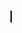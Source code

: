 <!DOCTYPE html>
<html>
<head>
    <style>
        #canvas {
            border: 1px solid #000;
        }
    </style>
</head>
<body>
    <canvas id="canvas" width="1072" height="829"></canvas>
    <script>
        const canvas = document.getElementById('canvas');
        const ctx = canvas.getContext('2d');
        const image = new Image();
        image.src = 'SDmap.png';
        image.addEventListener('load', function() {
            ctx.drawImage(image, 0, 0, canvas.width, canvas.height);
            drawNodes(); // Draw nodes once the image is loaded
        });
        const nodes = [
            { x: 100, y: 100 },
            { x: 200, y: 200 },
            { x: 300, y: 300 }
        ];
        let lineStart = { x: 0, y: 0 };
        let lineEnd = { x: 0, y: 0 };
        let draggedNode = null;
        let snappedNode = null;
        let isDragging = false;
        canvas.addEventListener('mousedown', handleMouseDown);
        canvas.addEventListener('mouseup', handleMouseUp);
        canvas.addEventListener('mousemove', handleMouseMove);
        function handleMouseDown(event) {
            const rect = canvas.getBoundingClientRect();
            const mousePosition = {
                x: event.clientX - rect.left,
                y: event.clientY - rect.top
            };
            // Check if the mouse is starting on a node
            draggedNode = nodes.find(node => {
                const dx = node.x - mousePosition.x;
                const dy = node.y - mousePosition.y;
                const distance = Math.sqrt(dx * dx + dy * dy);
                return distance < 10;
            });
            if (draggedNode) {
                lineStart = { x: draggedNode.x, y: draggedNode.y };
                lineEnd = { x: draggedNode.x, y: draggedNode.y };
                isDragging = true;
            }
        }
        function handleMouseUp() {
            if (isDragging) {
                if (snappedNode) {
                    // Draw a line from the dragged node to the snapped node
                    ctx.beginPath();
                    ctx.moveTo(draggedNode.x, draggedNode.y);
                    ctx.lineTo(snappedNode.x, snappedNode.y);
                    ctx.stroke();
                }
                isDragging = false;
                draggedNode = null;
                snappedNode = null;
                lineStart = { x: 0, y: 0 };
                lineEnd = { x: 0, y: 0 };
            }
        }
        function handleMouseMove(event) {
            if (isDragging && draggedNode) {
                const rect = canvas.getBoundingClientRect();
                const mousePosition = {
                    x: event.clientX - rect.left,
                    y: event.clientY - rect.top
                };
                lineEnd.x = mousePosition.x;
                lineEnd.y = mousePosition.y;
                snappedNode = nodes.find(node => {
                    const dx = node.x - mousePosition.x;
                    const dy = node.y - mousePosition.y;
                    const distance = Math.sqrt(dx * dx + dy * dy);
                    return distance < 10;
                });
                ctx.clearRect(0, 0, canvas.width, canvas.height);
                ctx.drawImage(image, 0, 0, canvas.width, canvas.height);
                drawNodes(); // Draw nodes
                if (snappedNode) {
                    ctx.beginPath();
                    ctx.moveTo(lineStart.x, lineStart.y);
                    ctx.lineTo(snappedNode.x, snappedNode.y);
                    ctx.stroke();
                } else {
                    ctx.beginPath();
                    ctx.moveTo(lineStart.x, lineStart.y);
                    ctx.lineTo(lineEnd.x, lineEnd.y);
                    ctx.stroke();
                }
            }
        }
        function drawNodes() {
            nodes.forEach(node => {
                ctx.beginPath();
                ctx.arc(node.x, node.y, 5, 0, 2 * Math.PI);
                ctx.fillStyle = 'black';
                ctx.fill();
            });
        }
    </script>
</body>
</html>
